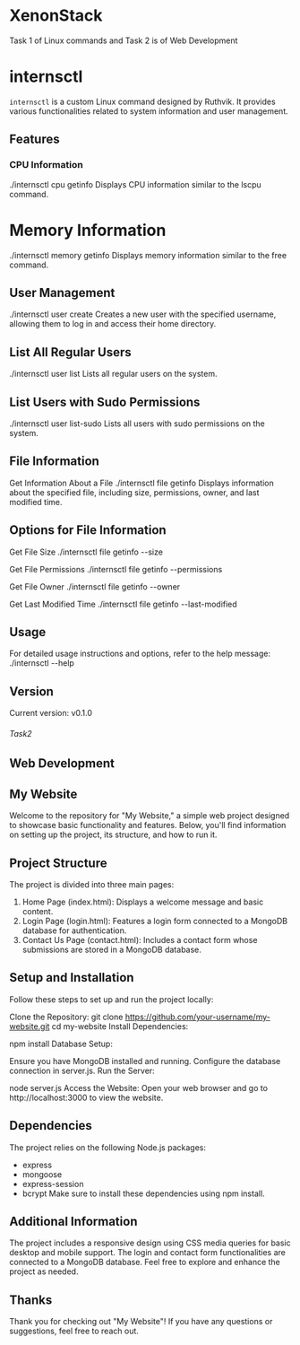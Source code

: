 # XenonStack
Task 1 of Linux commands and Task 2 is of Web Development

# internsctl
`internsctl` is a custom Linux command designed by Ruthvik. It provides various functionalities related to system information and user management.

## Features

### CPU Information
./internsctl cpu getinfo
Displays CPU information similar to the lscpu command.

# Memory Information
./internsctl memory getinfo
Displays memory information similar to the free command.

## User Management
./internsctl user create <username>
Creates a new user with the specified username, allowing them to log in and access their home directory.

## List All Regular Users
./internsctl user list
Lists all regular users on the system.

## List Users with Sudo Permissions
./internsctl user list-sudo
Lists all users with sudo permissions on the system.

## File Information
Get Information About a File
./internsctl file getinfo <file-name>
Displays information about the specified file, including size, permissions, owner, and last modified time.

## Options for File Information
Get File Size
./internsctl file getinfo --size <file-name>

Get File Permissions
./internsctl file getinfo --permissions <file-name>

Get File Owner
./internsctl file getinfo --owner <file-name>

Get Last Modified Time
./internsctl file getinfo --last-modified <file-name>

## Usage
For detailed usage instructions and options, refer to the help message:
./internsctl --help

## Version
Current version: v0.1.0



###### Task2
## Web Development


## My Website
Welcome to the repository for "My Website," a simple web project designed to showcase basic functionality and features. Below, you'll find information on setting up the project, its structure, and how to run it.

## Project Structure
The project is divided into three main pages:
1. Home Page (index.html): Displays a welcome message and basic content.
2. Login Page (login.html): Features a login form connected to a MongoDB database for authentication.
3. Contact Us Page (contact.html): Includes a contact form whose submissions are stored in a MongoDB database.

## Setup and Installation
Follow these steps to set up and run the project locally:

Clone the Repository: git clone https://github.com/your-username/my-website.git
cd my-website
Install Dependencies:

npm install
Database Setup:

Ensure you have MongoDB installed and running.
Configure the database connection in server.js.
Run the Server:

node server.js
Access the Website:
Open your web browser and go to http://localhost:3000 to view the website.

## Dependencies
The project relies on the following Node.js packages:
- express
- mongoose
- express-session
- bcrypt
Make sure to install these dependencies using npm install.

## Additional Information
The project includes a responsive design using CSS media queries for basic desktop and mobile support.
The login and contact form functionalities are connected to a MongoDB database.
Feel free to explore and enhance the project as needed.

## Thanks
Thank you for checking out "My Website"! If you have any questions or suggestions, feel free to reach out.
